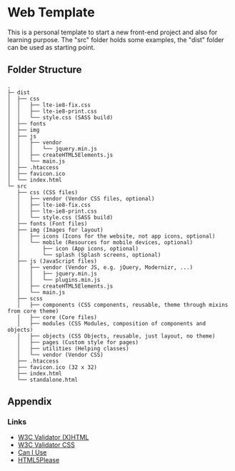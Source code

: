 # Web Template #

This is a personal template to start a new front-end project and also for learning purpose.
The "src" folder holds some examples, the "dist" folder can be used as starting point.


## Folder Structure ##

```
.
├─ dist
│  ├── css
│  │   ├── lte-ie8-fix.css
│  │   ├── lte-ie8-print.css
│  │   └── style.css (SASS build)
│  ├── fonts
│  ├── img
│  ├── js
│  │   ├── vendor
│  │   │   └── jquery.min.js
│  │   ├── createHTML5Elements.js
│  │   └── main.js
│  ├── .htaccess
│  ├── favicon.ico
│  └── index.html
└─ src
   ├── css (CSS files)
   │   ├── vendor (Vendor CSS files, optional)
   │   ├── lte-ie8-fix.css
   │   ├── lte-ie8-print.css
   │   └── style.css (SASS build)
   ├── fonts (Font files)
   ├── img (Images for layout)
   │   ├── icons (Icons for the website, not app icons, optional)
   │   └── mobile (Resources for mobile devices, optional)
   │       ├── icon (App icons, optional)
   │       └── splash (Splash screens, optional)
   ├── js (JavaScript files)
   │   ├── vendor (Vendor JS, e.g. jQuery, Modernizr, ...)
   │   │   ├── jquery.min.js
   │   │   └── plugins.min.js
   │   ├── createHTML5Elements.js
   │   └── main.js
   ├── scss
   │   ├── components (CSS components, reusable, theme through mixins from core theme)
   │   ├── core (Core files)
   │   ├── modules (CSS Modules, composition of components and objects)
   │   ├── objects (CSS Objects, reusable, just layout, no theme)
   │   ├── pages (Custom style for pages)
   │   ├── utilities (Helping classes)
   │   └── vendor (Vendor CSS)
   ├── .htaccess
   ├── favicon.ico (32 x 32)
   ├── index.html
   └── standalone.html
```

## Appendix ##

### Links ###

* [W3C Validator (X)HTML](http://validator.w3.org/ "W3C Validator")
* [W3C Validator CSS](http://jigsaw.w3.org/css-validator/ "CSS Validator")
* [Can I Use](http://caniuse.com/ "Can I Use")
* [HTML5Please](http://html5please.com/ "HTML5Please")
